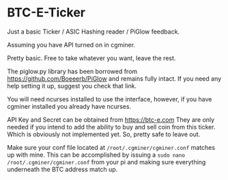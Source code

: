 BTC-E-Ticker
============

Just a basic Ticker / ASIC Hashing reader / PiGlow feedback.

Assuming you have API turned on in cgminer.

Pretty basic. Free to take whatever you want, leave the rest.

The piglow.py library has been borrowed from https://github.com/Boeeerb/PiGlow and remains fully intact. If you need any help setting it up, suggest you check that link.

You will need ncurses installed to use the interface, however, if you have cgminer installed you already have ncurses.

API Key and Secret can be obtained from https://btc-e.com They are only needed if you intend to add the ability to buy and sell coin from this ticker. Which is obviously not implemented yet. So, pretty safe to leave out.

Make sure your conf file located at `/root/.cgminer/cgminer.conf` matches up with mine. This can be accomplished by issuing a `sudo nano /root/.cgminer/cgminer.conf` from your pi and making sure everything underneath the BTC address match up.
